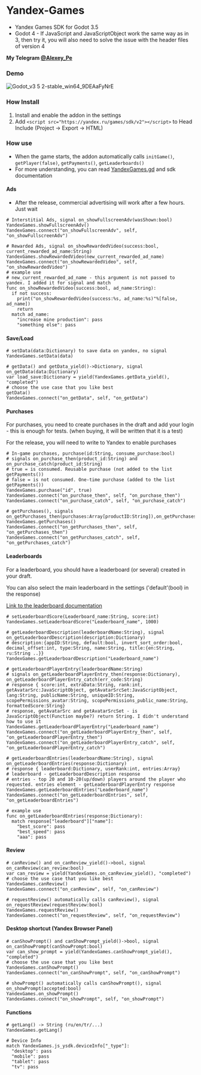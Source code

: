 # Yandex-Games
* Yandex Games SDK for Godot 3.5
* Godot 4 - If JavaScript and JavaScriptObject work the same way as in 3, then try it, you will also need to solve the issue with the header files of version 4

__My Telegram [@Alexey_Pe](https://t.me/Alexey_Pe)__

### Demo
![Godot_v3 5 2-stable_win64_9DEAaFyNrE](https://github.com/AlexeyPe/Yandex-Games/assets/70694988/375a5ada-0400-4c00-b95d-00fae30b7520)


### How Install
1. Install and enable the addon in the settings
2. Add `<script src="https://yandex.ru/games/sdk/v2"></script>` to Head Include (Project -> Export -> HTML)

### How use
* When the game starts, the addon automatically calls `initGame()`, `getPlayer(false)`, `getPayments()`, `getLeaderboards()`
* For more understanding, you can read [YandexGames.gd](addons/YandexGamesSDK/YandexGames.gd) and sdk documentation
#### Ads
* After the release, commercial advertising will work after a few hours. Just wait
``` gdscript
# Interstitial Ads, signal on_showFullscreenAdv(wasShown:bool)
YandexGames.showFullscreenAdv()
YandexGames.connect("on_showFullscreenAdv", self, "on_showFullscreenAdv")

# Rewarded Ads, signal on_showRewardedVideo(success:bool, current_rewarded_ad_name:String)
YandexGames.showRewardedVideo(new_current_rewarded_ad_name) 
YandexGames.connect("on_showRewardedVideo", self, "on_showRewardedVideo")
# example use
# new_current_rewarded_ad_name - this argument is not passed to yandex. I added it for signal and match
func on_showRewardedVideo(success:bool, ad_name:String):
  if not success:
    print("on_showRewardedVideo(success:%s, ad_name:%s)"%[false, ad_name])
    return
  match ad_name:
    "increase mine production": pass
    "something else": pass
```
#### Save/Load
``` gdscript
# setData(data:Dictionary) to save data on yandex, no signal
YandexGames.setData(data)

# getData() and getData_yield()->Dictionary, signal on_getData(data:Dictionary)
var load_save:Dictionary = yield(YandexGames.getData_yield(), "completed")
# choose the use case that you like best
getData()
YandexGames.connect("on_getData", self, "on_getData")
```
#### Purchases
For purchases, you need to create purchases in the draft and add your login - this is enough for tests. (when buying, it will be written that it is a test)

For the release, you will need to write to Yandex to enable purchases
``` gdscript
# In-game purchases, purchase(id:String, consume_purchase:bool)
# signals on_purchase_then(product_id:String) and on_purchase_catch(product_id:String)
# true = is consumed. Reusable purchase (not added to the list getPayments())
# false = is not consumed. One-time purchase (added to the list getPayments())
YandexGames.purchase("id", true)
YandexGames.connect("on_purchase_then", self, "on_purchase_then")
YandexGames.connect("on_purchase_catch", self, "on_purchase_catch")

# getPurchases(), signals on_getPurchases_then(purchases:Array[productID:String]),on_getPurchases_catch()
YandexGames.getPurchases()
YandexGames.connect("on_getPurchases_then", self, "on_getPurchases_then")
YandexGames.connect("on_getPurchases_catch", self, "on_getPurchases_catch")
```
#### Leaderboards
For a leaderboard, you should have a leaderboard (or several) created in your draft.

You can also select the main leaderboard in the settings ('default'(bool) in the response)

[Link to the leaderboard documentation](https://yandex.ru/dev/games/doc/en/sdk/sdk-leaderboard#response-format2)
``` gdscript
# setLeaderboardScore(Leaderboard_name:String, score:int) 
YandexGames.setLeaderboardScore("Leaderboard_name", 1000)

# getLeaderboardDescription(leaderboardName:String), signal on_getLeaderboardDescription(description:Dictionary)
# description:{appID:String, default:bool, invert_sort_order:bool, decimal_offset:int, type:String, name:String, title:{en:String, ru:String ..}}
YandexGames.getLeaderboardDescription("Leaderboard_name")

# getLeaderboardPlayerEntry(leaderboardName:String)
# signals on_getLeaderboardPlayerEntry_then(response:Dictionary), on_getLeaderboardPlayerEntry_catch(err_code:String)
# response { score:int, extraData:String, rank:int, getAvatarSrc:JavaScriptObject, getAvatarSrcSet:JavaScriptObject, lang:String, publicName:String, uniqueID:String, scopePermissions_avatar:String, scopePermissions_public_name:String, formattedScore:String}
# response, getAvatarSrc and getAvatarSrcSet - is JavaScriptObject(Function maybe?) return String. I didn't understand how to use it
YandexGames.getLeaderboardPlayerEntry("Leaderboard_name")
YandexGames.connect("on_getLeaderboardPlayerEntry_then", self, "on_getLeaderboardPlayerEntry_then")
YandexGames.connect("on_getLeaderboardPlayerEntry_catch", self, "on_getLeaderboardPlayerEntry_catch")

# getLeaderboardEntries(leaderboardName:String), signal on_getLeaderboardEntries(response:Dictionary)
# response { leaderboard:Dictionary, userRank:int, entries:Array}
# leaderboard - getLeaderboardDescription response
# entries - top 20 and 10-20(up/down) players around the player who requested. entries element - getLeaderboardPlayerEntry response
YandexGames.getLeaderboardEntries("Leaderboard_name")
YandexGames.connect("on_getLeaderboardEntries", self, "on_getLeaderboardEntries")

# example use
func on_getLeaderboardEntries(response:Dictionary):
  match response["leaderboard"]["name"]:
    "best_score": pass
    "best_speed": pass
    "aaa": pass
```
#### Review
``` gdscript
# canReview() and on_canReview_yield()->bool, signal on_canReview(can_review:bool)
var can_review = yield(YandexGames.on_canReview_yield(), "completed")
# choose the use case that you like best
YandexGames.canReview()
YandexGames.connect("on_canReview", self, "on_canReview")

# requestReview() automatically calls canReview(), signal on_requestReview(requestReview:bool)
YandexGames.requestReview()
YandexGames.connect("on_requestReview", self, "on_requestReview")
```
#### Desktop shortcut (Yandex Browser Panel)
``` gdscript
# canShowPrompt() and canShowPrompt_yield()->bool, signal on_canShowPrompt(canShowPrompt:bool)
var can_show_prompt = yield(YandexGames.canShowPrompt_yield(), "completed") 
# choose the use case that you like best
YandexGames.canShowPrompt()
YandexGames.connect("on_canShowPrompt", self, "on_canShowPrompt")

# showPrompt() automatically calls canShowPrompt(), signal on_showPrompt(accepted:bool)
YandexGames.on_showPrompt()
YandexGames.connect("on_showPrompt", self, "on_showPrompt")
```
#### Functions
``` gdscript
# getLang() -> String (ru/en/tr/...)
YandexGames.getLang()

# Device Info
match YandexGames.js_ysdk.deviceInfo["_type"]:
  "desktop": pass
  "mobile": pass
  "tablet": pass
  "tv": pass
```
